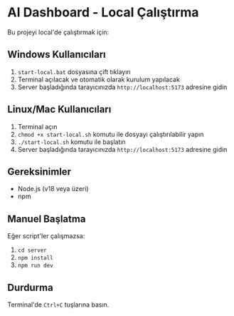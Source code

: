 
# AI Dashboard - Local Çalıştırma

Bu projeyi local'de çalıştırmak için:

## Windows Kullanıcıları
1. `start-local.bat` dosyasına çift tıklayın
2. Terminal açılacak ve otomatik olarak kurulum yapılacak
3. Server başladığında tarayıcınızda `http://localhost:5173` adresine gidin

## Linux/Mac Kullanıcıları
1. Terminal açın
2. `chmod +x start-local.sh` komutu ile dosyayı çalıştırılabilir yapın
3. `./start-local.sh` komutu ile başlatın
4. Server başladığında tarayıcınızda `http://localhost:5173` adresine gidin

## Gereksinimler
- Node.js (v18 veya üzeri)
- npm

## Manuel Başlatma
Eğer script'ler çalışmazsa:
1. `cd server` 
2. `npm install`
3. `npm run dev`

## Durdurma
Terminal'de `Ctrl+C` tuşlarına basın.

